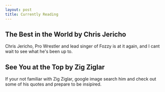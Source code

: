 ```yaml
---
layout: post
title: Currently Reading
---
```


## The Best in the World by Chris Jericho

Chris Jericho, Pro Wrestler and lead singer of Fozzy is at it again, and I cant wait to see what he's been up to.

## See You at the Top by Zig Ziglar

If your not familiar with Zig Ziglar, google image search him and check out some of his quotes and prepare to be insipired.